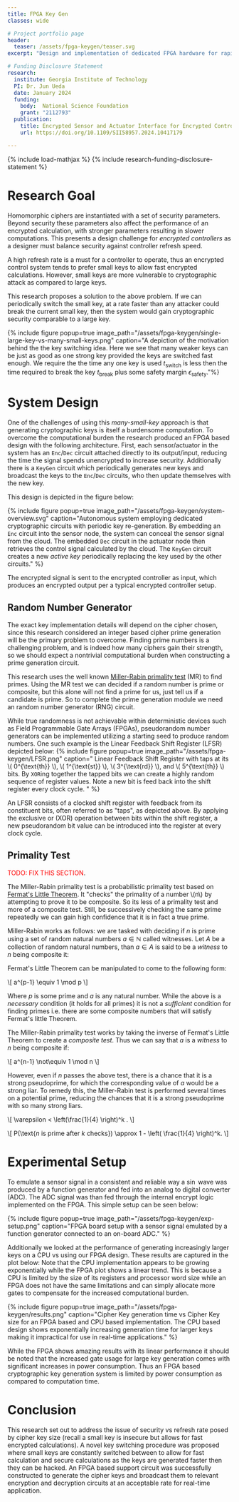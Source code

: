 ```yaml
---
title: FPGA Key Gen
classes: wide

# Project portfolio page
header:
  teaser: /assets/fpga-keygen/teaser.svg
excerpt: "Design and implementation of dedicated FPGA hardware for rapid cryptographic key generation."

# Funding Disclosure Statement
research:
  institute: Georgia Institute of Technology
  PI: Dr. Jun Ueda
  date: January 2024
  funding:
    body:  National Science Foundation
    grant: "2112793"
  publication:
    title: Encrypted Sensor and Actuator Interface for Encrypted Control Signals via Embedded FPGA Key Generation
    url: https://doi.org/10.1109/SII58957.2024.10417179

---
```


{% include load-mathjax %}
{% include research-funding-disclosure-statement %}

# Research Goal
Homomorphic ciphers are instantiated with a set of security parameters.
Beyond security these parameters also affect the performance of an encrypted calculation, with stronger parameters resulting in slower computations.
This presents a design challenge for *encrypted controllers* as a designer must balance security against controller refresh speed.

A high refresh rate is a must for a controller to operate, thus an encrypted control system tends to prefer small keys to allow fast encrypted calculations.
However, small keys are more vulnerable to cryptographic attack as compared to large keys.

This research proposes a solution to the above problem.
If we can periodically switch the small key, at a rate faster than any attacker could break the current small key, then the system would gain cryptographic security comparable to a large key.

{% include figure 
popup=true 
image_path="/assets/fpga-keygen/single-large-key-vs-many-small-keys.png"
caption="A depiction of the motivation behind the the key switching idea. Here we see that many weaker keys can be just as good as one strong key provided the keys are switched fast enough. We require the the time any one key is used $t_\text{switch}$ is less then the time required to break the key $t_\text{break}$ plus some safety margin $\epsilon_\text{safety}$."%}

# System Design
One of the challenges of using this *many-small-key* approach is that generating cryptographic keys is itself a burdensome computation.
To overcome the computational burden the research produced an FPGA based design with the following architecture.
First, each sensor/actuator in the system has an `Enc`/`Dec` circuit attached directly to its output/input, reducing the time the signal spends unencrypted to increase security.
Additionally there is a `KeyGen` circuit which periodically generates new keys and broadcast the keys to the `Enc`/`Dec` circuits, who then update themselves with the new key.

This design is depicted in the figure below:

{% include figure 
    popup=true 
    image_path="/assets/fpga-keygen/system-overview.svg"
    caption="Autonomous system employing dedicated cryptographic circuits with periodic key re-generation. By embedding an `Enc` circuit into the sensor node, the system can conceal the sensor signal from the cloud. The embedded `Dec` circuit in the actuator node then retrieves the control signal calculated by the cloud. The `KeyGen` circuit creates a new *active key* periodically replacing the key used by the other circuits." %}

The encrypted signal is sent to the encrypted controller as input, which produces an encrypted output per a typical encrypted controller setup.


## Random Number Generator
The exact key implementation details will depend on the cipher chosen, since this research considered an integer based cipher prime generation will be the primary problem to overcome.
Finding prime numbers is a challenging problem, and is indeed how many ciphers gain their strength, so we should expect a nontrivial computational burden when constructing a prime generation circuit.

This research uses the well known [Miller-Rabin primality test](https://en.wikipedia.org/wiki/Miller%E2%80%93Rabin_primality_test) (MR) to find primes.
Using the MR test we can decided if a random number is prime or composite, but this alone will not find a prime for us, just tell us if a candidate is prime.
So to complete the prime generation module we need an random number generator (RNG) circuit.

While true randomness is not achievable within deterministic devices such as Field Programmable Gate Arrays (FPGAs), pseudorandom number generators can be implemented utilizing a starting seed to produce random numbers. 
One such example is the Linear Feedback Shift Register (LFSR) depicted below:
{% include figure 
popup=true 
image_path="/assets/fpga-keygen/LFSR.png"
caption="
Linear Feedback Shift Register with taps at its 
\\( 0^{\text{th}} \\), \\( 1^{\text{st}} \\), \\( 3^{\text{rd}} \\), and \\( 5^{\text{th}} \\) bits. By `XOR`ing together the tapped bits we can create a highly random sequence of register values. Note a new bit is feed back into the shift register every clock cycle.
" 
%}

An LFSR consists of a clocked shift register with feedback from its constituent bits, often referred to as "taps", as depicted above.
By applying the exclusive or (XOR) operation between bits within the shift register, a new pseudorandom bit value can be introduced into the register at every clock cycle.

## Primality Test

<span style="color:red">TODO: FIX THIS SECTION</span>.

The Miller-Rabin primality test is a probabilistic primality test based on [Fermat's Little Theorem](https://mathworld.wolfram.com/FermatsLittleTheorem.html). 
It "checks" the primality of a number \\(n\\) by attempting to prove it to be composite.
So its less of a primality test and more of a composite test.
Still, be successively checking the same prime repeatedly we can gain high confidence that it is in fact a true prime.

Miller-Rabin works as follows: we are tasked with deciding if $n$ is prime using a set of random natural numbers $a \in \mathbb{N}$ called witnesses.
Let $A$ be a collection of random natural numbers, than $a \in A$ is said to be a *witness* to $n$ being composite it:

Fermat's Little Theorem can be manipulated to come to the following form:

\\[ a^{p-1} \equiv 1 \mod p \\]

Where $p$ is some prime and $a$ is any natural number.
While the above is a *necessary* condition (it holds for all primes) it is not a *sufficient* condition for finding primes i.e. there are some composite numbers that will satisfy Fermat's little Theorem.

The Miller-Rabin primality test works by taking the inverse of Fermat's Little Theorem to create a *composite test*.
Thus we can say that $a$ is a *witness* to $n$ being composite if:

\\[ a^{n-1} \not\equiv 1 \mod n \\]

However, even if $n$ passes the above test, there is a chance that it is a strong pseudoprime, for which the corresponding value of $a$ would be a strong liar. 
To remedy this, the Miller-Rabin test is performed several times on a potential prime, reducing the chances that it is a strong pseudoprime with so many strong liars.


\\[ \varepsilon < \left(\frac{1}{4} \right)^k . \\]

\\[ P(\text{$n$ is prime after $k$ checks}) \approx 1 - \left( \frac{1}{4} \right)^k. \\]

# Experimental Setup
To emulate a sensor signal in a consistent and reliable way a $\sin$ wave was produced by a function generator and fed into an analog to digital converter (ADC).
The ADC signal was than fed through the internal encrypt logic implemented on the FPGA.
This simple setup can be seen below:

{% include figure 
    popup=true 
    image_path="/assets/fpga-keygen/exp-setup.png"
    caption="FPGA board setup with a sensor signal emulated by a function generator connected to an on-board ADC." %}

Additionally we looked at the performance of generating increasingly larger keys on a CPU vs using our FPGA design.
These results are captured in the plot below:
Note that the CPU implementation appears to be growing exponentially while the FPGA plot shows a linear trend.
This is because a CPU is limited by the size of its registers and processor word size while an FPGA does not have the same limitations and can simply allocate more gates to compensate for the increased computational burden.

{% include figure 
popup=true 
image_path="/assets/fpga-keygen/results.png"
caption="Cipher Key generation time vs Cipher Key size for an FPGA based and CPU based implementation. The CPU based design shows exponentially increasing generation time for larger keys making it impractical for use in real-time applications." %}

While the FPGA shows amazing results with its linear performance it should be noted that the increased gate usage for large key generation comes with significant increases in power consumption.
Thus an FPGA based cryptographic key generation system is limited by power consumption as compared to computation time.

# Conclusion
This research set out to address the issue of security vs refresh rate posed by cipher key size (recall a small key is insecure but allows for fast encrypted calculations).
A novel key switching procedure was proposed where small keys are constantly switched between to allow for fast calculation and secure calculations as the keys are generated faster then they can be hacked.
An FPGA based support circuit was successfully constructed to generate the cipher keys and broadcast them to relevant encryption and decryption circuits at an acceptable rate for real-time application.
